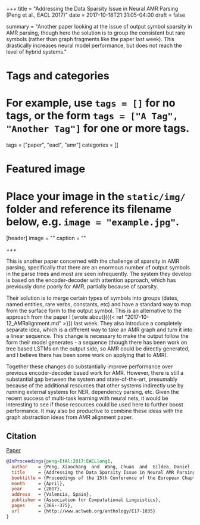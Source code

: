 +++
title = "Addressing the Data Sparsity Issue in Neural AMR Parsing (Peng et al., EACL 2017)"
date = 2017-10-18T21:31:05-04:00
draft = false

summary = "Another paper looking at the issue of output symbol sparsity in AMR parsing, though here the solution is to group the consistent but rare symbols (rather than graph fragments like the paper last week). This drastically increases neural model performance, but does not reach the level of hybrid systems."

# Tags and categories
# For example, use `tags = []` for no tags, or the form `tags = ["A Tag", "Another Tag"]` for one or more tags.
tags = ["paper", "eacl", "amr"]
categories = []

# Featured image
# Place your image in the `static/img/` folder and reference its filename below, e.g. `image = "example.jpg"`.
[header]
image = ""
caption = ""

+++

This is another paper concerned with the challenge of sparsity in AMR parsing, specifically that there are an enormous number of output symbols in the parse trees and most are seen infrequently.
The system they develop is based on the encoder-decoder with attention approach, which has previously done poorly for AMR, partially because of sparsity.

Their solution is to merge certain types of symbols into groups (dates, named entities, rare verbs, constants, etc) and have a standard way to map from the surface form to the output symbol.
This is an alternative to the approach from the paper I [wrote about]({{< ref "2017-10-12_AMRalignment.md" >}}) last week.
They also introduce a completely separate idea, which is a different way to take an AMR graph and turn it into a linear sequence.
This change is necessary to make the output follow the form their model generates - a sequence (though there has been work on tree based LSTMs on the output side, so AMR could be directly generated, and I believe there has been some work on applying that to AMR).

Together these changes do substantially improve performance over previous encoder-decoder based work for AMR.
However, there is still a substantial gap between the system and state-of-the-art, presumably because of the additional resources that other systems indirectly use by running external systems for NER, dependency parsing, etc.
Given the recent success of multi-task learning with neural nets, it would be interesting to see if those resources could be used here to further boost performance.
It may also be productive to combine these ideas with the graph abstraction ideas from AMR alignment paper.

## Citation

[Paper](http://aclweb.org/anthology/E/E17/E17-1035.pdf)

```bibtex
@InProceedings{peng-EtAl:2017:EACLlong1,
  author    = {Peng, Xiaochang  and  Wang, Chuan  and  Gildea, Daniel  and  Xue, Nianwen},
  title     = {Addressing the Data Sparsity Issue in Neural AMR Parsing},
  booktitle = {Proceedings of the 15th Conference of the European Chapter of the Association for Computational Linguistics: Volume 1, Long Papers},
  month     = {April},
  year      = {2017},
  address   = {Valencia, Spain},
  publisher = {Association for Computational Linguistics},
  pages     = {366--375},
  url       = {http://www.aclweb.org/anthology/E17-1035}
}
```


